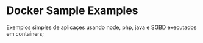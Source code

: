 # Docker Sample Examples

Exemplos simples de aplicaçes usando node, php, java e SGBD executados em containers;
